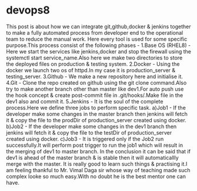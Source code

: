 # devops8
This post is about how we can integrate git,github,docker & jenkins together to make a fully automated process from developer end to the operational team to reduce the manual work.
Here every tool is used for some specific purpose.This process consist of the following phases -
1.Base OS (RHEL8) - Here we start the services like jenkins,docker and stop the firewall using the systemctl start service_name.Also here we make two directories to store the deployed files on production & testing system.
2.Docker - Using the docker we launch two os of httpd.In my case it is production_server & testing_server.
3.Github - We make a new repository here and initialise it.
4.Git - Clone the repo created on github using the git clone command.Also try to make another branch other than master like dev1.For auto push use the hook concept & create post-commit file in .git/hooks/.Make file in the dev1 also and commit it.
5.Jenkins - It is the soul of the complete process.Here we define three jobs to perform specific task.
a)Job1 - If the developer make some changes in the master branch then jenkins will fetch it & copy the file to the prodDir of production_server created using docker. 
b)Job2 - If the developer make some changes in the dev1 branch then jenkins will fetch it & copy the file to the testDir of production_server created using docker.
c)Job3 - It is triggered only if the Job2 run successfully.It will perform post trigger to run the job1 which will result in the merging of dev1 to master branch.
In the conclusion it can be said that if dev1 is ahead of the master branch & is stable then it will automaticallly merge with the master.
It is really good to learn such things & practising it.I am feeling thankful to Mr. Vimal Daga sir whose way of teaching made such complex looke so much easy.With no doubt he is the best mentor one can have.
 
